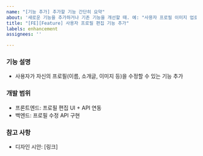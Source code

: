 ```yaml
---
name: "[기능 추가] 추가할 기능 간단히 요약"
about: '새로운 기능을 추가하거나 기존 기능을 개선할 때. 예: "사용자 프로필 이미지 업로드 기능 추가"'
title: "[FE][Feature] 사용자 프로필 편집 기능 추가"
labels: enhancement
assignees: ''

---
```


### 기능 설명
- 사용자가 자신의 프로필(이름, 소개글, 이미지 등)을 수정할 수 있는 기능 추가

### 개발 범위
- 프론트엔드: 프로필 편집 UI + API 연동
- 백엔드: 프로필 수정 API 구현

### 참고 사항
- 디자인 시안: [링크]
